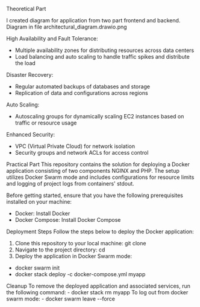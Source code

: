 Theoretical Part

I created diagram for application from two part frontend and backend.
Diagram in file architectural_diagram.drawio.png

High Availability and Fault Tolerance:
- Multiple availability zones for distributing resources across data centers
- Load balancing and auto scaling to handle traffic spikes and distribute the load

Disaster Recovery:
- Regular automated backups of databases and storage
- Replication of data and configurations across regions

Auto Scaling:
- Autoscaling groups for dynamically scaling EC2 instances based on traffic or resource usage

Enhanced Security:
- VPC (Virtual Private Cloud) for network isolation
- Security groups and network ACLs for access control

Practical Part 
This repository contains the solution for deploying a Docker application consisting of two components NGINX and PHP. 
The setup utilizes Docker Swarm mode and includes configurations for resource limits and logging of project logs from containers' stdout.

Before getting started, ensure that you have the following prerequisites installed on your machine:
 - Docker: Install Docker
 - Docker Compose: Install Docker Compose

Deployment Steps
Follow the steps below to deploy the Docker application:
1) Clone this repository to your local machine: git clone <repository-url>
2) Navigate to the project directory: cd <project-directory>
3) Deploy the application in Docker Swarm mode: 
 - docker swarm init
 - docker stack deploy -c docker-compose.yml myapp

Cleanup
To remove the deployed application and associated services, run the following command: - docker stack rm myapp
To log out from docker swarm mode: - docker swarm leave --force
